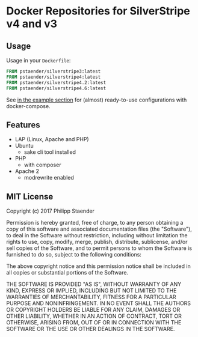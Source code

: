 # Docker Repositories for SilverStripe v4 and v3

## Usage

Usage in your `Dockerfile`:

```Dockerfile
FROM pstaender/silverstripe3:latest
FROM pstaender/silverstripe4:latest
FROM pstaender/silverstripe4.2:latest
FROM pstaender/silverstripe4.6:latest
```

See [in the example section](examples/) for (almost) ready-to-use configurations with docker-compose.

## Features

  * LAP (Linux, Apache and PHP)
  * Ubuntu
    * sake cli tool installed
  * PHP
    * with composer
  * Apache 2
    * modrewrite enabled

## MIT License

Copyright (c) 2017 Philipp Staender

Permission is hereby granted, free of charge, to any person obtaining a copy
of this software and associated documentation files (the "Software"), to deal
in the Software without restriction, including without limitation the rights
to use, copy, modify, merge, publish, distribute, sublicense, and/or sell
copies of the Software, and to permit persons to whom the Software is
furnished to do so, subject to the following conditions:

The above copyright notice and this permission notice shall be included in all
copies or substantial portions of the Software.

THE SOFTWARE IS PROVIDED "AS IS", WITHOUT WARRANTY OF ANY KIND, EXPRESS OR
IMPLIED, INCLUDING BUT NOT LIMITED TO THE WARRANTIES OF MERCHANTABILITY,
FITNESS FOR A PARTICULAR PURPOSE AND NONINFRINGEMENT. IN NO EVENT SHALL THE
AUTHORS OR COPYRIGHT HOLDERS BE LIABLE FOR ANY CLAIM, DAMAGES OR OTHER
LIABILITY, WHETHER IN AN ACTION OF CONTRACT, TORT OR OTHERWISE, ARISING FROM,
OUT OF OR IN CONNECTION WITH THE SOFTWARE OR THE USE OR OTHER DEALINGS IN THE
SOFTWARE.
